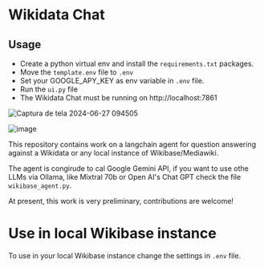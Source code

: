 # Wikidata Chat
## Usage
* Create a python virtual env and install the `requirements.txt` packages.
* Move the `template.env` file to `.env`
* Set your GOOGLE_APY_KEY as env variable in `.env` file.
* Run the `ui.py` file
* The Wikidata Chat must be running on http://localhost:7861

![Captura de tela 2024-06-27 094505](https://github.com/dimasjackson/langchain-wikibase-agent/assets/114688989/c6ba6f47-cd42-492e-b8af-e39fcbb7ace3)

![image](https://github.com/dimasjackson/langchain-wikibase-agent/assets/114688989/9191536b-83f9-4a1b-a75e-0cdd047d53e2)

This repository contains work on a langchain agent for question answering against a Wikidata or any local instance of Wikibase/Mediawiki.

The agent is congirude to cal Google Gemini API, if you want to use othe LLMs via Ollama, like Mixtral 70b or Open AI's Chat GPT check the file `wikibase_agent.py`.

At present, this work is very preliminary, contributions are welcome! 

# Use in local Wikibase instance

To use in your local Wikibase instance change the settings in `.env` file.

